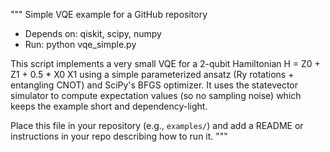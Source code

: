 """
Simple VQE example for a GitHub repository
- Depends on: qiskit, scipy, numpy
- Run: python vqe_simple.py


This script implements a very small VQE for a 2-qubit Hamiltonian
H = Z0 + Z1 + 0.5 * X0 X1
using a simple parameterized ansatz (Ry rotations + entangling CNOT) and
SciPy's BFGS optimizer. It uses the statevector simulator to compute
expectation values (so no sampling noise) which keeps the example short
and dependency-light.


Place this file in your repository (e.g., `examples/`) and add a README
or instructions in your repo describing how to run it.
"""
